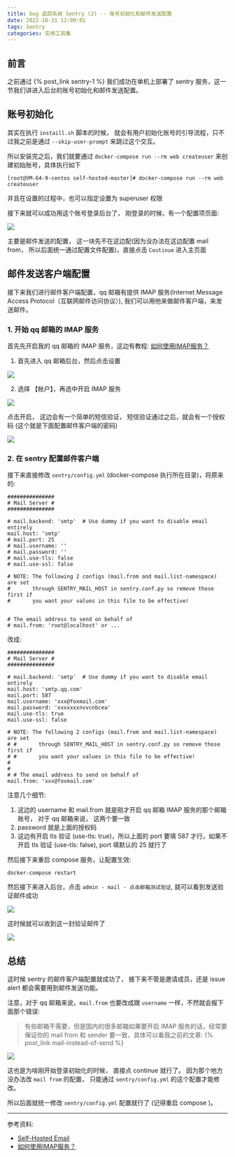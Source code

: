 ```yaml
---
title: bug 追踪系统 Sentry (2) -- 账号初始化和邮件发送配置
date: 2022-10-31 12:09:01
tags: Sentry
categories: 实用工具集
---
```

## 前言
之前通过 {% post_link sentry-1 %} 我们成功在单机上部署了 sentry 服务，这一节我们讲进入后台的账号初始化和邮件发送配置。

## 账号初始化
其实在执行 `instaill.sh` 脚本的时候， 就会有用户初始化账号的引导流程，只不过我之前是通过 `--skip-user-prompt` 来跳过这个交互。

所以安装完之后，我们就要通过 `docker-compose run --rm web createuser` 来创建初始账号，具体执行如下
```text
[root@VM-64-9-centos self-hosted-master]# docker-compose run --rm web createuser
```
并且在设置的过程中，也可以指定设置为 superuser 权限
<!--more-->
接下来就可以成功用这个账号登录后台了， 刚登录的时候，有一个配置项页面:

![](1.png)

主要是邮件发送的配置， 这一块先不在这边配(因为没办法在这边配置 mail from， 所以后面统一通过配置文件配置)，直接点击 `Coutinue` 进入主页面

## 邮件发送客户端配置
接下来我们进行邮件客户端配置，qq 邮箱有提供 IMAP 服务(Internet Message Access Protocol（互联网邮件访问协议）), 我们可以用他来做邮件客户端，来发送邮件。

### 1. 开始 qq 邮箱的 IMAP 服务
首先先开启我的 qq 邮箱的 IMAP 服务，这边有教程: [如何使用IMAP服务？](https://service.mail.qq.com/cgi-bin/help?subtype=1&&id=28&&no=331)

1. 首先进入 qq 邮箱后台，然后点击设置

![](2.png)

2. 选择 【帐户】，再选中开启 IMAP 服务

![](3.png)

点击开启， 这边会有一个简单的短信验证， 短信验证通过之后，就会有一个授权码 (这个就是下面配置邮件客户端的密码)

![](4.png)

### 2. 在 sentry 配置邮件客户端
接下来直接修改 `sentry/config.yml` (docker-compose 执行所在目录)，将原来的:
```text
###############
# Mail Server #
###############

# mail.backend: 'smtp'  # Use dummy if you want to disable email entirely
mail.host: 'smtp'
# mail.port: 25
# mail.username: ''
# mail.password: ''
# mail.use-tls: false
# mail.use-ssl: false

# NOTE: The following 2 configs (mail.from and mail.list-namespace) are set
#       through SENTRY_MAIL_HOST in sentry.conf.py so remove those first if
#       you want your values in this file to be effective!


# The email address to send on behalf of
# mail.from: 'root@localhost' or ...
```
改成:
```text
###############
# Mail Server #
###############

# mail.backend: 'smtp'  # Use dummy if you want to disable email entirely
mail.host: 'smtp.qq.com'
mail.port: 587
mail.username: 'xxx@foxmail.com'
mail.password: 'xxxxxxxnvvcnbcea'
mail.use-tls: true
mail.use-ssl: false

# NOTE: The following 2 configs (mail.from and mail.list-namespace) are set
# #       through SENTRY_MAIL_HOST in sentry.conf.py so remove those first if
# #       you want your values in this file to be effective!
#
#
# # The email address to send on behalf of
mail.from: 'xxx@foxmail.com'
```
注意几个细节:
1. 这边的 username 和 mail.from 就是刚才开启 qq 邮箱 IMAP 服务的那个邮箱账号， 对于 qq 邮箱来说， 这两个要一致
2. password 就是上面的授权码
3. 这边有开启 tls 验证 (use-tls: true)，所以上面的 port 要填 587 才行，如果不开启 tls 验证 (use-tls: false), port 填默认的 25 就行了

然后接下来重启 compose 服务，让配置生效:
```text
docker-compose restart
```

然后接下来进入后台，点击 `admin - mail - 点击邮箱测试验证`, 就可以看到发送验证邮件成功

![](5.png)

这时候就可以收到这一封验证邮件了

![](6.png)

## 总结
这时候 sentry 的邮件客户端配置就成功了， 接下来不管是邀请成员，还是 issue alert 都会需要用到邮件发送功能。

注意，对于 qq 邮箱来说，`mail.from` 也要改成跟 `username` 一样，不然就会报下面那个错误:
> 有些邮箱不需要，但是国内的很多邮箱如果要开启 IMAP 服务的话，经常要保证你的 mail from 和 sender 要一致，具体可以看我之前的文章: {% post_link mail-instead-of-send %}

![](7.png)

这也是为啥刚开始登录初始化的时候， 直接点 continue 就行了。 因为那个地方没办法改 `mail from` 的配置， 只能通过  `sentry/config.yml` 的这个配置才能修改。

所以后面就统一修改 `sentry/config.yml` 配置就行了 (记得重启 compose )。

---
参考资料:
- [Self-Hosted Email](https://develop.sentry.dev/self-hosted/email/)
- [如何使用IMAP服务？](https://service.mail.qq.com/cgi-bin/help?subtype=1&&id=28&&no=331)
 